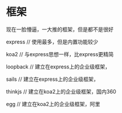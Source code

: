 


# 框架


现在一脸懵逼，一大推的框架，但是都不是很好


express     // 使用最多，但是内置功能较少

koa2        // 与express思想一样，比express更精简

loopback    // 建立在express上的企业级框架，

sails       // 建立在express上的企业级框架，

thinkjs     // 建立在koa2上的企业级框架，国内360

egg         // 建立在koa2上的企业级框架，阿里


